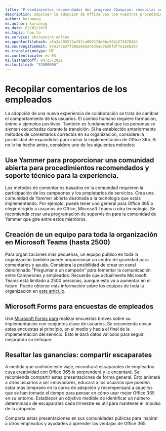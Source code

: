 ```yaml
---
title: 'Procedimientos recomendados del programa Champion: recopilar comentarios'
description: Impulsar la adopción de Office 365 con nuestros procedimientos recomendados del Programa de campeones
author: karuanag
ms.author: karuanag
ms.date: 02/01/2019
ms.topic: how-to
ms.service: sharepoint-online
ms.openlocfilehash: afa2a593572af8fca059274e0bc36b1275870384
ms.sourcegitcommit: 97e175e5ff5b6a9e0274d5ec9b39fdf7e18eb387
ms.translationtype: MT
ms.contentlocale: es-ES
ms.lasthandoff: 04/25/2021
ms.locfileid: "52000006"
---
```

# <a name="collect-feedback-from-your-employees"></a>Recopilar comentarios de los empleados

La adopción de una nueva experiencia de colaboración se trata de cambiar el comportamiento de los usuarios. El cambio humano requiere formación, ánimo y ejemplos positivos. También es fundamental que las personas se sientan escuchadas durante la transición. Si ha establecido anteriormente métodos de comentarios correctos en su organización, considere la posibilidad de expandirlos para incluir la implementación de Office 365. Si no lo ha hecho antes, considere uno de los siguientes métodos:

## <a name="use-yammer-to-provide-an-open-community-for-best-practices-and-support-for-the-experience"></a>Use Yammer para proporcionar una comunidad abierta para procedimientos recomendados y soporte técnico para la experiencia.
Los métodos de comentarios basados en la comunidad requieren la participación de los campeones y los propietarios de servicios. Crea una comunidad de Yammer abierta destinada a la tecnología que estás implementando.  Por ejemplo, puede tener uno general para Office 365 o elegir dirigirlo a usuarios de Office, Microsoft Teams u otra tecnología.  Se recomienda crear una programación de supervisión para la comunidad de Yammer que gire entre estos miembros. 

## <a name="creating-an-org-wide-team-within-microsoft-teams-up-to-2500"></a>Creación de un equipo para toda la organización en Microsoft Teams (hasta 2500)
Para organizaciones más pequeñas, un equipo público en toda la organización también puede proporcionar un centro de gravedad para comentarios y ayuda.  Considera la posibilidad de crear un canal denominado "Preguntar a un campeón" para fomentar la comunicación entre Campeones y empleados.  Recuerde que actualmente Microsoft Teams está limitado a 2500 personas, aunque esto va a aumentar en el futuro. Puede obtener más información sobre los equipos de toda la organización en [este artículo](/microsoftteams/create-an-org-wide-team). 

## <a name="microsoft-forms-for-employee-surveys"></a>Microsoft Forms para encuestas de empleados

Use [Microsoft Forms para](https://support.office.com/forms) realizar encuestas breves sobre su implementación con conjuntos clave de usuarios.  Se recomienda enviar estas encuestas al principio, en el medio y hacia el final de la implementación del servicio.  Esto le dará datos valiosos para seguir mejorando su enfoque.  

## <a name="highlight-the-wins-share-showcases"></a>Resaltar las ganancias: compartir escaparates
A medida que continúe este viaje, encontrará escaparates de empleados cuya creatividad con Office 365 le sorprenderá y le encantará. Se recomienda compartir estas presentaciones de forma general. Esto animará a otros usuarios a ser innovadores, educará a los usuarios que pueden estar más temprano en la curva de adopción y recompensará a aquellos que se han tomado el tiempo para pensar en cómo usar mejor Office 365 en su entorno. Establecer un objetivo medible de identificar un número determinado de escaparates cada trimestre es útil para mantener el impulso de la adopción.

Comparta estas presentaciones en sus comunidades púbicas para inspirar a otros empleados y ayudarles a aprender las ventajas de Office 365.